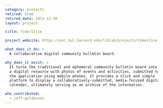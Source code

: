```yaml
---
category: projects
retired: true
retired_date: 2013-12-30
layout: project

title: Time/Slice

project_website: https://osc.hul.harvard.edu/liblab/projects/timeslice-collaborative-digital-community-bulletin-board

what_does_it_do: >
  A collaborative digital community bulletin board.

why_does_it_exist: >
  It turns the traditional and ephemeral community bulletin board into
  a digital resource with photos of events and activities, submitted to
  the application using mobile phones. It provides a slick and simple
  platform to display a collaboratively-submitted, media-focused digital
  calendar, ultimately serving as an archive of the information.

who_contributed:
  - jeff-goldenson
---
```

